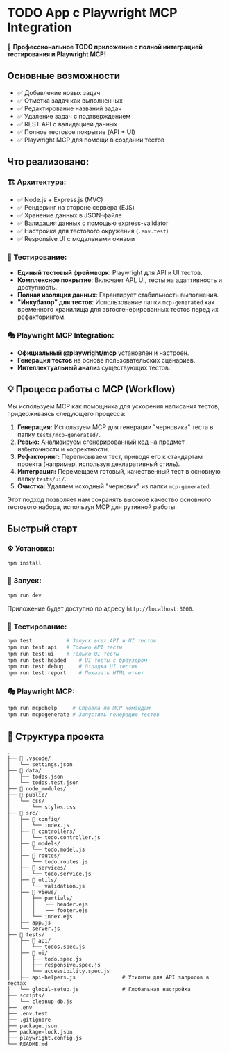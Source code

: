 # TODO App с Playwright MCP Integration

🎉 **Профессиональное TODO приложение с полной интеграцией тестирования и Playwright MCP!**

## Основные возможности

- ✅ Добавление новых задач
- ✅ Отметка задач как выполненных
- ✅ Редактирование названий задач
- ✅ Удаление задач с подтверждением
- ✅ REST API с валидацией данных
- ✅ Полное тестовое покрытие (API + UI)
- ✅ Playwright MCP для помощи в создании тестов

## Что реализовано:

### 🏗️ Архитектура:
- ✅ Node.js + Express.js (MVC)
- ✅ Рендеринг на стороне сервера (EJS)
- ✅ Хранение данных в JSON-файле
- ✅ Валидация данных с помощью express-validator
- ✅ Настройка для тестового окружения (`.env.test`)
- ✅ Responsive UI с модальными окнами

### 🧪 Тестирование:
- **Единый тестовый фреймворк**: Playwright для API и UI тестов.
- **Комплексное покрытие**: Включает API, UI, тесты на адаптивность и доступность.
- **Полная изоляция данных**: Гарантирует стабильность выполнения.
- **"Инкубатор" для тестов**: Использование папки `mcp-generated` как временного хранилища для автосгенерированных тестов перед их рефакторингом.

### 🎭 Playwright MCP Integration:
- **Официальный @playwright/mcp** установлен и настроен.
- **Генерация тестов** на основе пользовательских сценариев.
- **Интеллектуальный анализ** существующих тестов.

## 💡 Процесс работы с MCP (Workflow)

Мы используем MCP как помощника для ускорения написания тестов, придерживаясь следующего процесса:

1.  **Генерация:** Используем MCP для генерации "черновика" теста в папку `tests/mcp-generated/`.
2.  **Ревью:** Анализируем сгенерированный код на предмет избыточности и корректности.
3.  **Рефакторинг:** Переписываем тест, приводя его к стандартам проекта (например, используя декларативный стиль).
4.  **Интеграция:** Перемещаем готовый, качественный тест в основную папку `tests/ui/`.
5.  **Очистка:** Удаляем исходный "черновик" из папки `mcp-generated`.

Этот подход позволяет нам сохранять высокое качество основного тестового набора, используя MCP для рутинной работы.

## Быстрый старт

### ⚙️ Установка:
```bash
npm install
```

### 🚀 Запуск:
```bash
npm run dev
```
Приложение будет доступно по адресу `http://localhost:3000`.

### 🧪 Тестирование:
```bash
npm test           # Запуск всех API и UI тестов
npm run test:api   # Только API тесты
npm run test:ui    # Только UI тесты
npm run test:headed    # UI тесты с браузером
npm run test:debug     # Отладка UI тестов
npm run test:report    # Показать HTML отчет
```

### 🎭 Playwright MCP:
```bash
npm run mcp:help     # Справка по MCP командам
npm run mcp:generate # Запустить генерацию тестов
```

## 📁 Структура проекта
```
.
├── 📁 .vscode/
│   └── settings.json
├── 📁 data/
│   ├── todos.json
│   └── todos.test.json
├── 📁 node_modules/
├── 📁 public/
│   └── css/
│       └── styles.css
├── 📁 src/
│   ├── 📁 config/
│   │   └── index.js
│   ├── 📁 controllers/
│   │   └── todo.controller.js
│   ├── 📁 models/
│   │   └── todo.model.js
│   ├── 📁 routes/
│   │   └── todo.routes.js
│   ├── 📁 services/
│   │   └── todo.service.js
│   ├── 📁 utils/
│   │   └── validation.js
│   ├── 📁 views/
│   │   ├── partials/
│   │   │   ├── header.ejs
│   │   │   └── footer.ejs
│   │   └── index.ejs
│   ├── app.js
│   └── server.js
├── 📁 tests/
│   ├── 📁 api/
│   │   └── todos.spec.js
│   ├── 📁 ui/
│   │   ├── todo.spec.js
│   │   ├── responsive.spec.js
│   │   └── accessibility.spec.js
│   ├── api-helpers.js               # Утилиты для API запросов в тестах
│   └── global-setup.js              # Глобальная настройка
├── scripts/
│   └── cleanup-db.js
├── .env
├── .env.test
├── .gitignore
├── package.json
├── package-lock.json
├── playwright.config.js
└── README.md
```